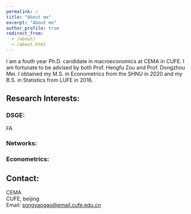 ```yaml
---
permalink: /
title: "About me"
excerpt: "About me"
author_profile: true
redirect_from: 
  - /about/
  - /about.html
---
```


I am a fouth year Ph.D. candidate in macroeconomics at CEMA in CUFE. I am fortunate to be advised by both Prof. Hengfu Zou and Prof. Dongzhou Mei. I obtained my M.S. in Econometrics from the SHNU in 2020 and my B.S. in Statistics from LUFE in 2016.

## Research Interests:
### DSGE:

FA

### Networks:

### Econometrics:



## Contact:
CEMA
<br> CUFE, beijing
<br> Email: songyaogao@email.cufe.edu.cn

